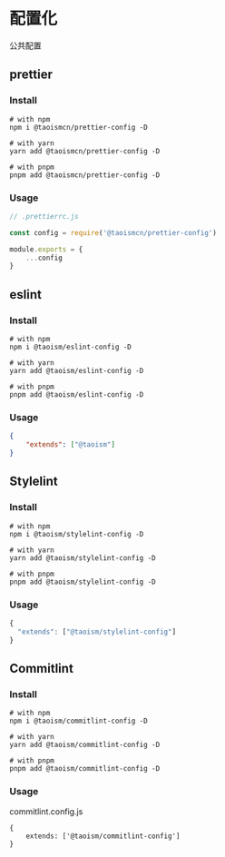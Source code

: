 # 配置化

公共配置

## prettier

### Install

```shell
# with npm
npm i @taoismcn/prettier-config -D

# with yarn
yarn add @taoismcn/prettier-config -D

# with pnpm
pnpm add @taoismcn/prettier-config -D
```

### Usage

```js
// .prettierrc.js

const config = require('@taoismcn/prettier-config')

module.exports = {
	...config
}
```

## eslint

### Install

```shell
# with npm
npm i @taoism/eslint-config -D

# with yarn
yarn add @taoism/eslint-config -D

# with pnpm
pnpm add @taoism/eslint-config -D
```

### Usage

```json
{
	"extends": ["@taoism"]
}
```

## Stylelint

### Install

```shell
# with npm
npm i @taoism/stylelint-config -D

# with yarn
yarn add @taoism/stylelint-config -D

# with pnpm
pnpm add @taoism/stylelint-config -D
```

### Usage

```js
{
  "extends": ["@taoism/stylelint-config"]
}
```

## Commitlint

### Install

```shell
# with npm
npm i @taoism/commitlint-config -D

# with yarn
yarn add @taoism/commitlint-config -D

# with pnpm
pnpm add @taoism/commitlint-config -D
```

### Usage

commitlint.config.js

```shell
{
	extends: ['@taoism/commitlint-config']
}
```
